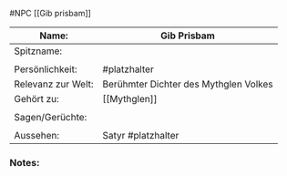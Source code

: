 #NPC [[Gib prisbam]]

| Name:              | Gib Prisbam                           |
| ------------------ | ------------------------------------- |
| Spitzname:         |                                       |
|                    |                                       |
| Persönlichkeit:    | #platzhalter                          |
| Relevanz zur Welt: | Berühmter Dichter des Mythglen Volkes |
| Gehört zu:         | [[Mythglen]]                 |
|                    |                                       |
| Sagen/Gerüchte:    |                                       |
|                    |                                       |
| Aussehen:          | Satyr #platzhalter                    |
### Notes:
